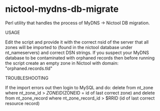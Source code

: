nictool-mydns-db-migrate
========================

Perl utility that handles the process of MyDNS -> Nictool DB migration.

USAGE

Edit the script and provide it with the correct nsid of the server that all zones will be imported to (found in the nictool database under nt_nameservers) and correct DSN strings.
If you suspect your MyDNS database to be contaminated with orphaned records then before running the script create an empty zone in Nictool with domain: "orphaned.records.tld"

TROUBLESHOOTING

If the import errors out then login to MySQL and do: delete from nt_zone where nt_zone_id > $ZONEID ($ZONEID = id of last correct zone) and delete from nt_zone_record where nt_zone_record_id > $RRID (id of last correct resource record)
